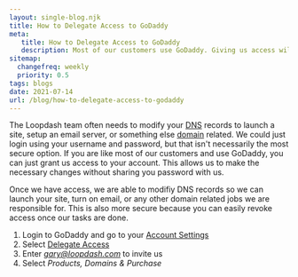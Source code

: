 ```yaml
---
layout: single-blog.njk
title: How to Delegate Access to GoDaddy
meta:
   title: How to Delegate Access to GoDaddy
   description: Most of our customers use GoDaddy. Giving us access will allow us to add the appropriate DNS records without sharing your password.
sitemap:
  changefreq: weekly
  priority: 0.5
tags: blogs
date: 2021-07-14
url: /blog/how-to-delegate-access-to-godaddy
---
```


The Loopdash team often needs to modify your [DNS](/glossary/dns) records to launch a site, setup an email server, or something else [domain](/glossary/domain-name/) related. We could just login using your username and password, but that isn't necessarily the most secure option. If you are like most of our customers and use GoDaddy, you can just grant us access to your account. This allows us to make the necessary changes without sharing you password with us.

Once we have access, we are able to modifiy DNS records so we can launch your site, turn on email, or any other domain related jobs we are responsible for. This is also more secure because you can easily revoke access once our tasks are done.

1. Login to GoDaddy and go to your [Account Settings](https://account.godaddy.com/)
2. Select [Delegate Access](https://account.godaddy.com/access/)
3. Enter *gary@loopdash.com* to invite us
4. Select _Products, Domains & Purchase_
